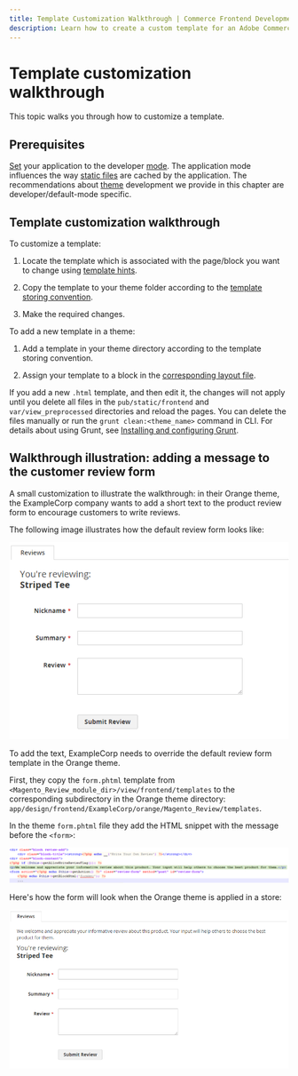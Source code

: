 ```yaml
---
title: Template Customization Walkthrough | Commerce Frontend Development
description: Learn how to create a custom template for an Adobe Commerce or Magento Open Source theme.
---
```


# Template customization walkthrough

This topic walks you through how to customize a template.

## Prerequisites

[Set](https://experienceleague.adobe.com/docs/commerce-operations/configuration-guide/cli/set-mode.html) your application to the developer [mode](https://experienceleague.adobe.com/docs/commerce-operations/configuration-guide/setup/application-modes.html). The application mode influences the way [static files](https://glossary.magento.com/static-files) are cached by the application. The recommendations about [theme](https://glossary.magento.com/theme) development we provide in this chapter are developer/default-mode specific.

## Template customization walkthrough

To customize a template:

1. Locate the template which is associated with the page/block you want to change using [template hints](../themes/debug.md#templates).

1. Copy the template to your theme folder according to the [template storing convention](override.md#template-location).

1. Make the required changes.

To add a new template in a theme:

1. Add a template in your theme directory according to the template storing convention.

1. Assign your template to a block in the [corresponding layout file](override.md#how-templates-are-initiated).

<InlineAlert variant="success" slots="text"/>

If you add a new `.html` template, and then edit it, the changes will not apply until you delete all files in the `pub/static/frontend` and `var/view_preprocessed` directories and reload the pages. You can delete the files manually or run the `grunt clean:<theme_name>` command in CLI. For details about using Grunt, see [Installing and configuring Grunt](../css/debug.md).

## Walkthrough illustration: adding a message to the customer review form

A small customization to illustrate the walkthrough: in their Orange theme, the ExampleCorp company wants to add a short text to the product review form to encourage customers to write reviews.

The following image illustrates how the default review form looks like:

![Default review form](../../_images/frontend/template_walk_without_text.png)

To add the text, ExampleCorp needs to override the default review form template in the Orange theme.

First, they copy the `form.phtml` template from `<Magento_Review_module_dir>/view/frontend/templates` to the corresponding subdirectory in the Orange theme directory: `app/design/frontend/ExampleCorp/orange/Magento_Review/templates`.

In the theme `form.phtml` file they add the HTML snippet with the message before the `<form>`:

![HTML snippet to add](../../_images/frontend/template-sample-code.png)

Here's how the form will look when the Orange theme is applied in a store:

![Review form with the new message added](../../_images/frontend/template_with_text.png)
